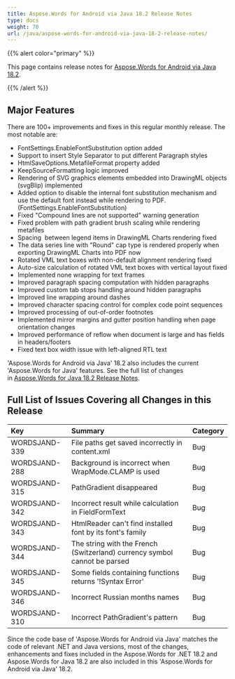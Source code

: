 ```yaml
---
title: Aspose.Words for Android via Java 18.2 Release Notes
type: docs
weight: 70
url: /java/aspose-words-for-android-via-java-18-2-release-notes/
---
```


{{% alert color="primary" %}} 

This page contains release notes for [Aspose.Words for Android via Java 18.2](http://maven.aspose.com/repository/simple/ext-release-local/com/aspose/aspose-words/18.2/).

{{% /alert %}} 

## **Major Features**

There are 100+ improvements and fixes in this regular monthly release. The most notable are:

- FontSettings.EnableFontSubstitution option added
- Support to insert Style Separator to put different Paragraph styles
- HtmlSaveOptions.MetafileFormat property added 
- KeepSourceFormatting logic improved
- Rendering of SVG graphics elements embedded into DrawingML objects (svgBlip) implemented
- Added option to disable the internal font substitution mechanism and use the default font instead while rendering to PDF. (FontSettings.EnableFontSubstitution)
- Fixed "Compound lines are not supported" warning generation
- Fixed problem with path gradient brush scaling while rendering metafiles
- Spacing  between legend items in DrawingML Charts rendering fixed
- The data series line with "Round" cap type is rendered properly when exporting DrawingML Charts into PDF now
- Rotated VML text boxes with non-default alignment rendering fixed
- Auto-size calculation of rotated VML text boxes with vertical layout fixed
- Implemented none wrapping for text frames
- Improved paragraph spacing computation with hidden paragraphs
- Improved custom tab stops handling around hidden paragraphs
- Improved line wrapping around dashes
- Improved character spacing control for complex code point sequences
- Improved processing of out-of-order footnotes
- Implemented mirror margins and gutter position handling when page orientation changes
- Improved performance of reflow when document is large and has fields in headers/footers
- Fixed text box width issue with left-aligned RTL text

'Aspose.Words for Android via Java' 18.2 also includes the current 'Aspose.Words for Java' features. See the full list of changes in [Aspose.Words for Java 18.2 Release Notes](/words/java/aspose-words-for-java-18-2-release-notes/).

## **Full List of Issues Covering all Changes in this Release**

|Key|Summary|Category|
| :- | :- | :- |
|WORDSJAND-339|File paths get saved incorrectly in content.xml|Bug|
|WORDSJAND-288|Background is incorrect when WrapMode.CLAMP is used|Bug|
|WORDSJAND-315|PathGradient disappeared|Bug|
|WORDSJAND-342|Incorrect result while calculation in FieldFormText|Bug|
|WORDSJAND-343|HtmlReader can't find installed font by its font's family|Bug|
|WORDSJAND-344|The string with the French (Switzerland) currency symbol cannot be parsed|Bug|
|WORDSJAND-345|Some fields containing functions returns '!Syntax Error'|Bug|
|WORDSJAND-346|Incorrect Russian months names|Bug|
|WORDSJAND-310|Incorrect PathGradient's pattern|Bug|

Since the code base of 'Aspose.Words for Android via Java' matches the code of relevant .NET and Java versions, most of the changes, enhancements and fixes included in the Aspose.Words for .NET 18.2 and Aspose.Words for Java 18.2 are also included in this 'Aspose.Words for Android via Java' 18.2.

